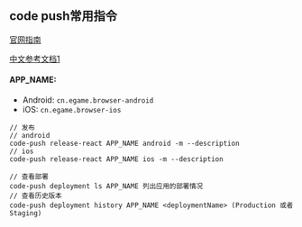 ## code push常用指令

[官网指南](https://github.com/Microsoft/react-native-code-push#getting-started)

[中文参考文档1](http://www.jianshu.com/p/9e3b4a133bcc)

#### APP_NAME:
- Android: `cn.egame.browser-android`
- iOS: `cn.egame.browser-ios`


```
// 发布
// android
code-push release-react APP_NAME android -m --description
// ios
code-push release-react APP_NAME ios -m --description

// 查看部署
code-push deployment ls APP_NAME 列出应用的部署情况
// 查看历史版本
code-push deployment history APP_NAME <deploymentName> (Production 或者 Staging)
```
